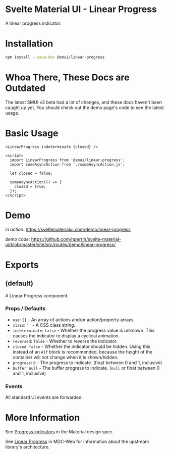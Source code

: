 # Svelte Material UI - Linear Progress

A linear progress indicator.

# Installation

```sh
npm install --save-dev @smui/linear-progress
```

# Whoa There, These Docs are Outdated

The latest SMUI v3 beta had a lot of changes, and these docs haven't been caught up yet. You should check out the demo page's code to see the latest usage.

# Basic Usage

```svelte
<LinearProgress indeterminate {closed} />

<script>
  import LinearProgress from '@smui/linear-progress';
  import someAsyncAction from './someAsyncAction.js';

  let closed = false;

  someAsyncAction(() => {
    closed = true;
  });
</script>
```

# Demo

_in action:_ https://sveltematerialui.com/demo/linear-progress

_demo code:_ https://github.com/hperrin/svelte-material-ui/blob/master/site/src/routes/demo/linear-progress/

# Exports

## (default)

A Linear Progress component.

### Props / Defaults

- `use`: `[]` - An array of actions and/or action/property arrays.
- `class`: `''` - A CSS class string.
- `indeterminate`: `false` - Whether the progress value is unknown. This causes the indicator to display a cyclical animation.
- `reversed`: `false` - Whether to reverse the indicator.
- `closed`: `false` - Whether the indicator should be hidden. Using this instead of an `#if` block is recommended, because the height of the container will not change when it is shown/hidden.
- `progress`: `0` - The progress to indicate. (float between 0 and 1, inclusive)
- `buffer`: `null` - The buffer progress to indicate. (`null` or float between 0 and 1, inclusive)

### Events

All standard UI events are forwarded.

# More Information

See [Progress indicators](https://material.io/components/progress-indicators) in the Material design spec.

See [Linear Progress](https://github.com/material-components/material-components-web/tree/v10.0.0/packages/mdc-linear-progress) in MDC-Web for information about the upstream library's architecture.

